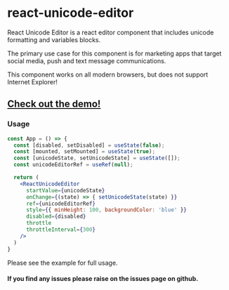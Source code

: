 # react-unicode-editor

React Unicode Editor is a react editor component that includes unicode formatting and variables blocks.

The primary use case for this component is for marketing apps that target social media, push and text message communications.

This component works on all modern browsers, but does not support Internet Explorer!

## [Check out the demo!](https://jazzbrown1.github.io/react-unicode-editor/)

### Usage

```jsx
const App = () => {
  const [disabled, setDisabled] = useState(false);
  const [mounted, setMounted] = useState(true);
  const [unicodeState, setUnicodeState] = useState([]);
  const unicodeEditorRef = useRef(null);

  return (
    <ReactUnicodeEditor
      startValue={unicodeState}
      onChange={(state) => { setUnicodeState(state) }}
      ref={unicodeEditorRef}
      style={{ minHeight: 100, backgroundColor: 'blue' }}
      disabled={disabled}
      throttle
      throttleInterval={300}
    />
  )
}
```

Please see the example for full usage.

#### If you find any issues please raise on the issues page on github.
